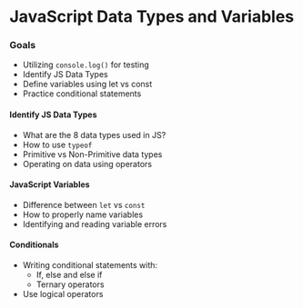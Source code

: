 # JavaScript Data Types and Variables

### Goals
- Utilizing `console.log()` for testing
- Identify JS Data Types
- Define variables using let vs const 
- Practice conditional statements 

#### Identify JS Data Types 
- What are the 8 data types used in JS?
- How to use `typeof`
- Primitive vs Non-Primitive data types
- Operating on data using operators 

#### JavaScript Variables
- Difference between `let` vs `const`
- How to properly name variables
- Identifying and reading variable errors

#### Conditionals
- Writing conditional statements with:
    - If, else and else if 
    - Ternary operators 
- Use logical operators